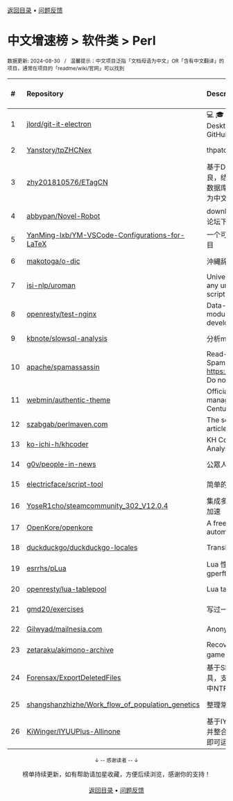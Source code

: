 <a href="https://gitee.com/GrowingGit/GitHub-Chinese-Top-Charts#github中文排行榜">返回目录</a> • <a href="/content/docs/feedback.md">问题反馈</a>

# 中文增速榜 > 软件类 > Perl
<sub>数据更新: 2024-08-30&nbsp;&nbsp;&nbsp;/&nbsp;&nbsp;&nbsp;温馨提示：中文项目泛指「文档母语为中文」OR「含有中文翻译」的项目，通常在项目的「readme/wiki/官网」可以找到</sub>

|#|Repository|Description|Stars|Average daily growth|Updated|
|:-|:-|:-|:-|:-|:-|
|1|[jlord/git-it-electron](https://github.com/jlord/git-it-electron)|:computer: :mortar_board: Git-it is a (Mac, Win, Linux) Desktop App for Learning Git and GitHub|4645|1|2024-04-10|
|2|[Yanstory/tpZHCNex](https://github.com/Yanstory/tpZHCNex)|thpatch zh-hans extra patches (Beta)|18|0|2024-06-18|
|3|[zhy201810576/ETagCN](https://github.com/zhy201810576/ETagCN)|基于Difegue编写的E-Hentai插件进行改良，结合EhTagTranslation项目提供的数据库转换来自E-Hentai上的英文标签为中文标签。|56|0|2024-06-17|
|4|[abbypan/Novel-Robot](https://github.com/abbypan/Novel-Robot)|download novel / forum thread, 小说/论坛下载器|5|0|2024-08-08|
|5|[YanMing-lxb/YM-VSCode-Configurations-for-LaTeX](https://github.com/YanMing-lxb/YM-VSCode-Configurations-for-LaTeX)|一个可以让你轻松本地部署好LaTeX的项目|8|0|2024-04-05|
|6|[makotoga/o-dic](https://github.com/makotoga/o-dic)|沖縄辞書|2|0|2024-05-23|
|7|[isi-nlp/uroman](https://github.com/isi-nlp/uroman)|Universal Romanizer that can convert any unicode script to roman (latin) script|139|0|2024-07-26|
|8|[openresty/test-nginx](https://github.com/openresty/test-nginx)|Data-driven test scaffold for Nginx C module and OpenResty Lua library development|438|0|2024-08-06|
|9|[kbnote/slowsql-analysis](https://github.com/kbnote/slowsql-analysis)|分析mysql的慢查询可视化分析|7|0|2024-04-16|
|10|[apache/spamassassin](https://github.com/apache/spamassassin)|Read-only mirror of Apache SpamAssassin. Submit patches to https://bz.apache.org/SpamAssassin/. Do not send pull requests|281|0|2024-08-29|
|11|[webmin/authentic-theme](https://github.com/webmin/authentic-theme)|Official theme for the best server management panel of the 21st Century|948|0|2024-08-29|
|12|[szabgab/perlmaven.com](https://github.com/szabgab/perlmaven.com)|The source files of the Perl Maven articles|68|0|2024-08-16|
|13|[ko-ichi-h/khcoder](https://github.com/ko-ichi-h/khcoder)|KH Coder: for Quantitative Content Analysis or Text Mining|307|0|2024-06-12|
|14|[g0v/people-in-news](https://github.com/g0v/people-in-news)|公眾人物新聞的追蹤|17|0|2024-05-04|
|15|[electricface/script-tool](https://github.com/electricface/script-tool)|简单的脚本工具|4|0|2024-08-23|
|16|[YoseR1cho/steamcommunity_302_V12.0.4](https://github.com/YoseR1cho/steamcommunity_302_V12.0.4)|集成多种功能steam工具箱 支持github加速|2|0|2024-07-12|
|17|[OpenKore/openkore](https://github.com/OpenKore/openkore)|A free/open source client and automation tool for Ragnarok Online|1265|0|2024-08-26|
|18|[duckduckgo/duckduckgo-locales](https://github.com/duckduckgo/duckduckgo-locales)|Translation files for duckduckgo.com|96|0|2024-08-28|
|19|[esrrhs/pLua](https://github.com/esrrhs/pLua)|Lua 性能分析工具 Lua profiler tool like gperftools|90|0|2024-04-23|
|20|[openresty/lua-tablepool](https://github.com/openresty/lua-tablepool)|Lua table recycling pools for LuaJIT|112|0|2024-08-17|
|21|[gmd20/exercises](https://github.com/gmd20/exercises)|写过一些练习或者小工具，小代码片段等|4|0|2024-05-31|
|22|[Gilwyad/mailnesia.com](https://github.com/Gilwyad/mailnesia.com)|Anonymous Email in Seconds|101|0|2024-08-15|
|23|[zetaraku/akimono-archive](https://github.com/zetaraku/akimono-archive)|Recovered source code of the CGI game 商人物語|2|0|2024-04-29|
|24|[Forensax/ExportDeletedFiles](https://github.com/Forensax/ExportDeletedFiles)|基于SleuthKit套件的删除文件恢复工具，支持恢复DD、E01、AFF镜像文件中NTFS系统的已删除文件|2|0|2024-03-05|
|25|[shangshanzhizhe/Work_flow_of_population_genetics](https://github.com/shangshanzhizhe/Work_flow_of_population_genetics)|整理常用的群体遗传学分析流程和脚本|87|0|2024-05-30|
|26|[KiWinger/IYUUPlus-Allinone](https://github.com/KiWinger/IYUUPlus-Allinone)|基于IYUUPlus-Dev原版，优化安装流程并整合为一体包，无需安装其他任何文件即可运行IYUUPlus。|4|0|2024-07-14|

<div align="center">
    <p><sub>↓ -- 感谢读者 -- ↓</sub></p>
    榜单持续更新，如有帮助请加星收藏，方便后续浏览，感谢你的支持！
</div>

<br/>

<div align="center"><a href="https://gitee.com/GrowingGit/GitHub-Chinese-Top-Charts#github中文排行榜">返回目录</a> • <a href="/content/docs/feedback.md">问题反馈</a></div>
